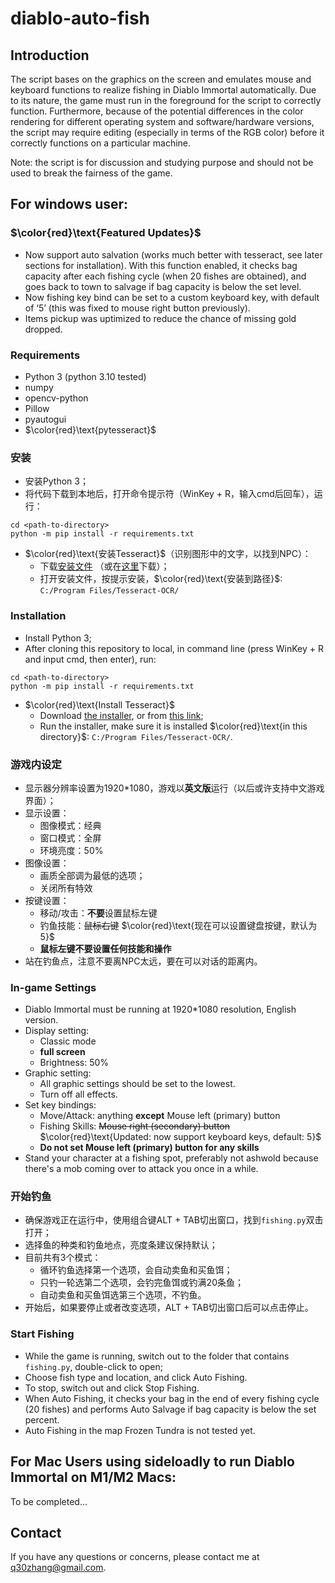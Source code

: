 # diablo-auto-fish

## Introduction

The script bases on the graphics on the screen and emulates mouse and keyboard functions to realize fishing in Diablo Immortal automatically. Due to its nature, the game must run in the foreground for the script to correctly function. Furthermore, because of the potential differences in the color rendering for different operating system and software/hardware versions, the script may require editing (especially in terms of the RGB color) before it correctly functions on a particular machine. 

Note: the script is for discussion and studying purpose and should not be used to break the fairness of the game.

## For windows user:

### $\color{red}\text{Featured Updates}$
- Now support auto salvation (works much better with tesseract, see later sections for installation). With this function enabled, it checks bag capacity after each fishing cycle (when 20 fishes are obtained), and goes back to town to salvage if bag capacity is below the set level.
- Now fishing key bind can be set to a custom keyboard key, with default of ‘5’ (this was fixed to mouse right button previously).
- Items pickup was uptimized to reduce the chance of missing gold dropped.

### Requirements
- Python 3 (python 3.10 tested)
- numpy
- opencv-python
- Pillow
- pyautogui
- $\color{red}\text{pytesseract}$

### 安装
- 安装Python 3；
- 将代码下载到本地后，打开命令提示符（WinKey + R，输入cmd后回车），运行：

```
cd <path-to-directory>
python -m pip install -r requirements.txt
```

- $\color{red}\text{安装Tesseract}$（识别图形中的文字，以找到NPC）：
	- 下载[安装文件](https://digi.bib.uni-mannheim.de/tesseract/tesseract-ocr-w64-setup-5.3.1.20230401.exe) （或在[这里](https://github.com/UB-Mannheim/tesseract/wiki)下载）；
	- 打开安装文件，按提示安装，$\color{red}\text{安装到路径}$: `C:/Program Files/Tesseract-OCR/`

### Installation
- Install Python 3;
- After cloning this repository to local, in command line (press WinKey + R and input cmd, then enter), run:

```
cd <path-to-directory>
python -m pip install -r requirements.txt
```

- $\color{red}\text{Install Tesseract}$
  - Download [the installer](https://digi.bib.uni-mannheim.de/tesseract/tesseract-ocr-w64-setup-5.3.1.20230401.exe), or from [this link](https://github.com/UB-Mannheim/tesseract/wiki);
  - Run the installer, make sure it is installed $\color{red}\text{in this directory}$: `C:/Program Files/Tesseract-OCR/`.

### 游戏内设定
- 显示器分辨率设置为1920\*1080，游戏以**英文版**运行（以后或许支持中文游戏界面）；
- 显示设置：
  - 图像模式：经典
  - 窗口模式：全屏
  - 环境亮度：50\%
- 图像设置：
  - 画质全部调为最低的选项；
  - 关闭所有特效
- 按键设置：
  - 移动/攻击：**不要**设置鼠标左键
  - 钓鱼技能：~~鼠标右键~~ $\color{red}\text{现在可以设置键盘按键，默认为5}$
  - **鼠标左键不要设置任何技能和操作**
- 站在钓鱼点，注意不要离NPC太远，要在可以对话的距离内。

### In-game Settings
- Diablo Immortal must be running at 1920\*1080 resolution, English version.
- Display setting:
  - Classic mode
  - **full screen**
  - Brightness: 50\%
- Graphic setting:
  - All graphic settings should be set to the lowest.
  - Turn off all effects.
- Set key bindings: 
  - Move/Attack: anything **except** Mouse left (primary) button
  - Fishing Skills: ~~Mouse right (secondary) button~~ $\color{red}\text{Updated: now support keyboard keys, default: 5}$
  - **Do not set Mouse left (primary) button for any skills**
- Stand your character at a fishing spot, preferably not ashwold because there's a mob coming over to attack you once in a while.

### 开始钓鱼
- 确保游戏正在运行中，使用组合键ALT + TAB切出窗口，找到`fishing.py`双击打开；
- 选择鱼的种类和钓鱼地点，亮度条建议保持默认；
- 目前共有3个模式：
  - 循环钓鱼选择第一个选项，会自动卖鱼和买鱼饵；
  - 只钓一轮选第二个选项，会钓完鱼饵或钓满20条鱼；
  - 自动卖鱼和买鱼饵选第三个选项，不钓鱼。
- 开始后，如果要停止或者改变选项，ALT + TAB切出窗口后可以点击停止。

### Start Fishing
- While the game is running, switch out to the folder that contains `fishing.py`, double-click to open;
- Choose fish type and location, and click Auto Fishing.
- To stop, switch out and click Stop Fishing.
- When Auto Fishing, it checks your bag in the end of every fishing cycle (20 fishes) and performs Auto Salvage if bag capacity is below the set percent.
- Auto Fishing in the map Frozen Tundra is not tested yet.


## For Mac Users using sideloadly to run Diablo Immortal on M1/M2 Macs:

To be completed...


## Contact

If you have any questions or concerns, please contact me at q30zhang@gmail.com.
